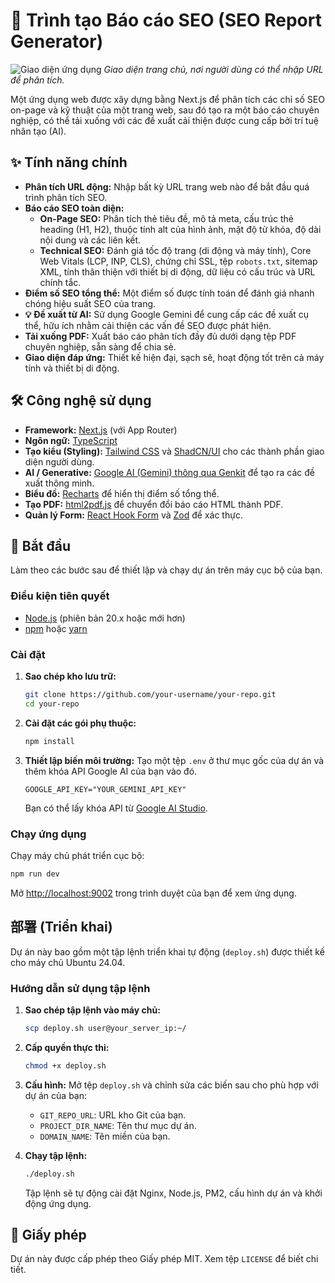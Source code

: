 # 🚀 Trình tạo Báo cáo SEO (SEO Report Generator)

![Giao diện ứng dụng](https://placehold.co/800x400.png)
*Giao diện trang chủ, nơi người dùng có thể nhập URL để phân tích.*

Một ứng dụng web được xây dựng bằng Next.js để phân tích các chỉ số SEO on-page và kỹ thuật của một trang web, sau đó tạo ra một báo cáo chuyên nghiệp, có thể tải xuống với các đề xuất cải thiện được cung cấp bởi trí tuệ nhân tạo (AI).

## ✨ Tính năng chính

- **Phân tích URL động:** Nhập bất kỳ URL trang web nào để bắt đầu quá trình phân tích SEO.
- **Báo cáo SEO toàn diện:**
    - **On-Page SEO:** Phân tích thẻ tiêu đề, mô tả meta, cấu trúc thẻ heading (H1, H2), thuộc tính alt của hình ảnh, mật độ từ khóa, độ dài nội dung và các liên kết.
    - **Technical SEO:** Đánh giá tốc độ trang (di động và máy tính), Core Web Vitals (LCP, INP, CLS), chứng chỉ SSL, tệp `robots.txt`, sitemap XML, tính thân thiện với thiết bị di động, dữ liệu có cấu trúc và URL chính tắc.
- **Điểm số SEO tổng thể:** Một điểm số được tính toán để đánh giá nhanh chóng hiệu suất SEO của trang.
- **💡 Đề xuất từ AI:** Sử dụng Google Gemini để cung cấp các đề xuất cụ thể, hữu ích nhằm cải thiện các vấn đề SEO được phát hiện.
- **Tải xuống PDF:** Xuất báo cáo phân tích đầy đủ dưới dạng tệp PDF chuyên nghiệp, sẵn sàng để chia sẻ.
- **Giao diện đáp ứng:** Thiết kế hiện đại, sạch sẽ, hoạt động tốt trên cả máy tính và thiết bị di động.

## 🛠️ Công nghệ sử dụng

- **Framework:** [Next.js](https://nextjs.org/) (với App Router)
- **Ngôn ngữ:** [TypeScript](https://www.typescriptlang.org/)
- **Tạo kiểu (Styling):** [Tailwind CSS](https://tailwindcss.com/) và [ShadCN/UI](https://ui.shadcn.com/) cho các thành phần giao diện người dùng.
- **AI / Generative:** [Google AI (Gemini) thông qua Genkit](https://firebase.google.com/docs/genkit) để tạo ra các đề xuất thông minh.
- **Biểu đồ:** [Recharts](https://recharts.org/) để hiển thị điểm số tổng thể.
- **Tạo PDF:** [html2pdf.js](https://github.com/eKoopmans/html2pdf.js) để chuyển đổi báo cáo HTML thành PDF.
- **Quản lý Form:** [React Hook Form](https://react-hook-form.com/) và [Zod](https://zod.dev/) để xác thực.

## 🚀 Bắt đầu

Làm theo các bước sau để thiết lập và chạy dự án trên máy cục bộ của bạn.

### Điều kiện tiên quyết

- [Node.js](https://nodejs.org/) (phiên bản 20.x hoặc mới hơn)
- [npm](https://www.npmjs.com/) hoặc [yarn](https://yarnpkg.com/)

### Cài đặt

1.  **Sao chép kho lưu trữ:**
    ```bash
    git clone https://github.com/your-username/your-repo.git
    cd your-repo
    ```

2.  **Cài đặt các gói phụ thuộc:**
    ```bash
    npm install
    ```

3.  **Thiết lập biến môi trường:**
    Tạo một tệp `.env` ở thư mục gốc của dự án và thêm khóa API Google AI của bạn vào đó.
    ```env
    GOOGLE_API_KEY="YOUR_GEMINI_API_KEY"
    ```
    Bạn có thể lấy khóa API từ [Google AI Studio](https://aistudio.google.com/app/apikey).

### Chạy ứng dụng

Chạy máy chủ phát triển cục bộ:
```bash
npm run dev
```

Mở [http://localhost:9002](http://localhost:9002) trong trình duyệt của bạn để xem ứng dụng.

## 部署 (Triển khai)

Dự án này bao gồm một tập lệnh triển khai tự động (`deploy.sh`) được thiết kế cho máy chủ Ubuntu 24.04.

### Hướng dẫn sử dụng tập lệnh

1.  **Sao chép tập lệnh vào máy chủ:**
    ```bash
    scp deploy.sh user@your_server_ip:~/
    ```

2.  **Cấp quyền thực thi:**
    ```bash
    chmod +x deploy.sh
    ```

3.  **Cấu hình:**
    Mở tệp `deploy.sh` và chỉnh sửa các biến sau cho phù hợp với dự án của bạn:
    - `GIT_REPO_URL`: URL kho Git của bạn.
    - `PROJECT_DIR_NAME`: Tên thư mục dự án.
    - `DOMAIN_NAME`: Tên miền của bạn.

4.  **Chạy tập lệnh:**
    ```bash
    ./deploy.sh
    ```
    Tập lệnh sẽ tự động cài đặt Nginx, Node.js, PM2, cấu hình dự án và khởi động ứng dụng.

## 📄 Giấy phép

Dự án này được cấp phép theo Giấy phép MIT. Xem tệp `LICENSE` để biết chi tiết.
